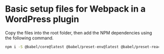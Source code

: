 # Basic setup files for Webpack in a WordPress plugin

Copy the files into the root folder, then add the NPM dependencies using the following command.

```bash
npm i -S @babel/core@latest @babel/preset-env@latest @babel/preset-react@latest @babel/register@latest @wordpress/dependency-extraction-webpack-plugin@latest babel-loader@latest css-loader@latest fs@latest gulp@latest gulp-autoprefixer@latest gulp-clean-css@latest gulp-editor-styles@latest gulp-filter@latest gulp-livereload@latest gulp-rename@latest gulp-sass@latest gulp-sass-import-json@latest gulp-sourcemaps@latest gulp-uglify@latest style-loader@latest webpack-stream@latest chokidar@latest fsevents@latest
```
